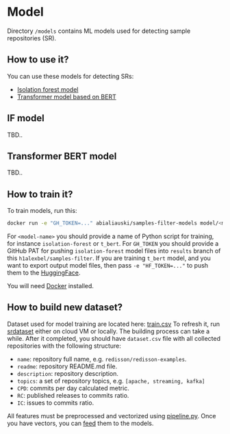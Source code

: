 # Model

Directory `/models` contains ML models used for detecting sample
repositories (SR).

## How to use it?

You can use these models for detecting SRs:

* [Isolation forest model](#if-model)
* [Transformer model based on BERT](#transformer-bert-model)

## IF model

TBD..

## Transformer BERT model

TBD..

## How to train it?

To train models, run this:

```bash
docker run -e "GH_TOKEN=..." abialiauski/samples-filter-models model/<model-name>.py
```

For `<model-name>` you should provide a name of Python script for training, for
instance `isolation-forest` or `t_bert`. For `GH_TOKEN` you should provide a
GitHub PAT for pushing `isolation-forest` model files into `results` branch of
this `h1alexbel/samples-filter`. If you are training `t_bert` model, and you
want to export output model files, then pass `-e "HF_TOKEN=..."` to push them to the
[HuggingFace].

You will need [Docker] installed.

## How to build new dataset?

Dataset used for model training are located here:
[train.csv](https://github.com/h1alexbel/samples-filter/blob/dataset/train.csv)
To refresh it, run [srdataset] either on cloud VM or locally. The building
process can take a while. After it completed, you should have `dataset.csv`
file with all collected repositories with the following structure:

* `name`: repository full name, e.g. `redisson/redisson-examples`.
* `readme`: repository README.md file.
* `description`: repository description.
* `topics`: a set of repository topics, e.g. `[apache, streaming, kafka]`
* `CPD`: commits per day calculated metric.
* `RC`: published releases to commits ratio.
* `IC`: issues to commits ratio.

All features must be preprocessed and vectorized using [pipeline.py].
Once you have vectors, you can [feed](#how-to-train-it) them to the models.

[GitHub PAT]: https://docs.github.com/en/authentication/keeping-your-account-and-data-secure/managing-your-personal-access-tokens
[HuggingFace]: https://huggingface.co/models
[Docker]: https://docs.docker.com/get-docker
[srdataset]: https://github.com/h1alexbel/srdataset
[pipeline.py]: https://github.com/h1alexbel/samples-filter/blob/master/models/model/pre/pipeline.py
